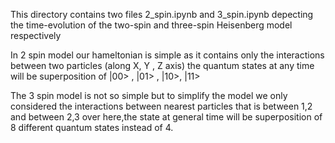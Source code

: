 This directory contains two files 2_spin.ipynb and 3_spin.ipynb depecting the time-evolution of the two-spin and three-spin Heisenberg model respectively 


In 2 spin model our hameltonian is simple as it contains only the interactions between two particles (along X, Y , Z axis) the quantum states at any time will be superposition of |00> , |01> , |10>, |11>


The 3 spin model is not so simple but to simplify the model we only considered the interactions between nearest particles that is between 1,2 and between 2,3 over here,the state at general time will be superposition of 8 different quantum states instead of 4.
